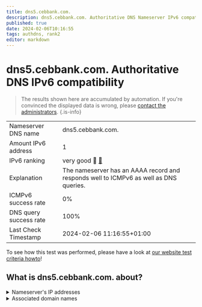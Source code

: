 ```yaml
---
title: dns5.cebbank.com.
description: dns5.cebbank.com. Authoritative DNS Nameserver IPv6 compatibility
published: true
date: 2024-02-06T10:16:55
tags: authdns, rank2
editor: markdown
---
```


# dns5.cebbank.com. Authoritative DNS IPv6 compatibility

> The results shown here are accumulated by automation. If you're convinced the displayed data is wrong, please [contact the administrators](/howto/chat). 
{.is-info}




|   |   |
| - | - |
| Nameserver DNS name | dns5.cebbank.com.
| Amount IPv6 address | 1
| IPv6 ranking | very good :2nd_place_medal: [🔗](/howto/ranking) |
| Explanation | The nameserver has an AAAA record and responds well to ICMPv6 as well as DNS queries. |
| ICMPv6 success rate | 0%|
| DNS query success rate | 100% |
| Last Check Timestamp | 2024-02-06 11:16:55+01:00 |

To see how this test was performed, please have a look at [our website test criteria howto](/howto/testcriteria/authdns)!


## What is dns5.cebbank.com. about?




<details>
<summary>Nameserver's IP addresses</summary>

2409:8700:1:d0:2310::102

</details>



<details>
<summary>Associated domain names</summary>

www.cebbank.com

</details>
